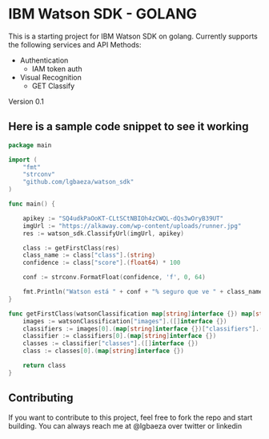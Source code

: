 
# IBM Watson SDK - GOLANG

This is a starting project for IBM Watson SDK on golang. Currently supports the following services and API Methods:

- Authentication
	- IAM token auth
- Visual Recognition
	- GET Classify

Version 0.1

## Here is a sample code snippet to see it working
```go
package main

import (
	"fmt"
	"strconv"
	"github.com/lgbaeza/watson_sdk"
)

func main() {

	apikey := "SQ4udkPaOoKT-CLtSCtNBIOh4zCWQL-dQs3wOryB39UT"
	imgUrl := "https://alkaway.com/wp-content/uploads/runner.jpg"
	res := watson_sdk.ClassifyUrl(imgUrl, apikey)

	class := getFirstClass(res)
	class_name := class["class"].(string)
	confidence := class["score"].(float64) * 100

	conf := strconv.FormatFloat(confidence, 'f', 0, 64)

	fmt.Println("Watson está " + conf + "% seguro que ve " + class_name + " en la imagen ")
}

func getFirstClass(watsonClassification map[string]interface {}) map[string]interface {}{
	images := watsonClassification["images"].([]interface {})
	classifiers := images[0].(map[string]interface {})["classifiers"].([]interface {})
	classifier := classifiers[0].(map[string]interface {})
	classes := classifier["classes"].([]interface {})
	class := classes[0].(map[string]interface {})

	return class
}
```

## Contributing
If you want to contribute to this project, feel free to fork the repo and start building. You can always reach me at @lgbaeza over twitter or linkedin